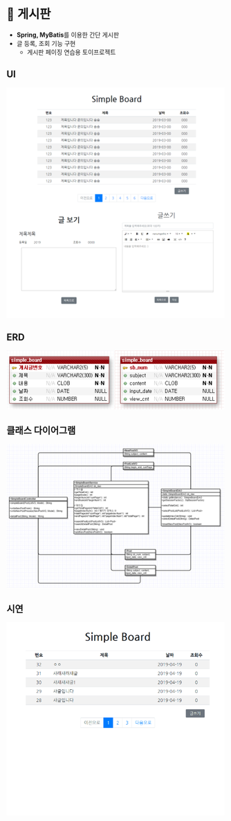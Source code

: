 # 📌  게시판

* **Spring, MyBatis**를 이용한 간단 게시판
* 글 등록, 조회 기능 구현
  * 게시판 페이징 연습용 토이프로젝트

## UI

![01](https://github.com/younggeun0/younggeun0.github.io/blob/master/_posts/img/toyProjects/simpleBoard/01.png?raw=true)

## ERD

![02](https://github.com/younggeun0/younggeun0.github.io/blob/master/_posts/img/toyProjects/simpleBoard/02.png?raw=true)


## 클래스 다이어그램

![03](https://github.com/younggeun0/younggeun0.github.io/blob/master/_posts/img/toyProjects/simpleBoard/03.png?raw=true)


## 시연

![04](https://github.com/younggeun0/younggeun0.github.io/blob/master/_posts/img/toyProjects/simpleBoard/04.gif?raw=true)
